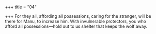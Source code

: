 +++
title = "04"

+++
For they all, affording all possessions, caring for the stranger, will be  there for Manu, to increase him.
With invulnerable protectors, you who afford all possessions—hold out  to us shelter that keeps the wolf away.